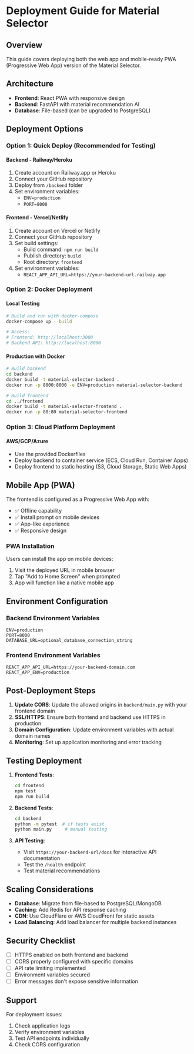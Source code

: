 # Deployment Guide for Material Selector

## Overview
This guide covers deploying both the web app and mobile-ready PWA (Progressive Web App) version of the Material Selector.

## Architecture
- **Frontend**: React PWA with responsive design
- **Backend**: FastAPI with material recommendation AI
- **Database**: File-based (can be upgraded to PostgreSQL)

## Deployment Options

### Option 1: Quick Deploy (Recommended for Testing)

#### Backend - Railway/Heroku
1. Create account on Railway.app or Heroku
2. Connect your GitHub repository
3. Deploy from `/backend` folder
4. Set environment variables:
   - `ENV=production`
   - `PORT=8000`

#### Frontend - Vercel/Netlify
1. Create account on Vercel or Netlify
2. Connect your GitHub repository
3. Set build settings:
   - Build command: `npm run build`
   - Publish directory: `build`
   - Root directory: `frontend`
4. Set environment variables:
   - `REACT_APP_API_URL=https://your-backend-url.railway.app`

### Option 2: Docker Deployment

#### Local Testing
```bash
# Build and run with docker-compose
docker-compose up --build

# Access:
# Frontend: http://localhost:3000
# Backend API: http://localhost:8000
```

#### Production with Docker
```bash
# Build backend
cd backend
docker build -t material-selector-backend .
docker run -p 8000:8000 -e ENV=production material-selector-backend

# Build frontend
cd ../frontend
docker build -t material-selector-frontend .
docker run -p 80:80 material-selector-frontend
```

### Option 3: Cloud Platform Deployment

#### AWS/GCP/Azure
- Use the provided Dockerfiles
- Deploy backend to container service (ECS, Cloud Run, Container Apps)
- Deploy frontend to static hosting (S3, Cloud Storage, Static Web Apps)

## Mobile App (PWA)

The frontend is configured as a Progressive Web App with:
- ✅ Offline capability
- ✅ Install prompt on mobile devices
- ✅ App-like experience
- ✅ Responsive design

### PWA Installation
Users can install the app on mobile devices:
1. Visit the deployed URL in mobile browser
2. Tap "Add to Home Screen" when prompted
3. App will function like a native mobile app

## Environment Configuration

### Backend Environment Variables
```
ENV=production
PORT=8000
DATABASE_URL=optional_database_connection_string
```

### Frontend Environment Variables
```
REACT_APP_API_URL=https://your-backend-domain.com
REACT_APP_ENV=production
```

## Post-Deployment Steps

1. **Update CORS**: Update the allowed origins in `backend/main.py` with your frontend domain
2. **SSL/HTTPS**: Ensure both frontend and backend use HTTPS in production
3. **Domain Configuration**: Update environment variables with actual domain names
4. **Monitoring**: Set up application monitoring and error tracking

## Testing Deployment

1. **Frontend Tests**:
   ```bash
   cd frontend
   npm test
   npm run build
   ```

2. **Backend Tests**:
   ```bash
   cd backend
   python -m pytest  # if tests exist
   python main.py     # manual testing
   ```

3. **API Testing**:
   - Visit `https://your-backend-url/docs` for interactive API documentation
   - Test the `/health` endpoint
   - Test material recommendations

## Scaling Considerations

- **Database**: Migrate from file-based to PostgreSQL/MongoDB
- **Caching**: Add Redis for API response caching
- **CDN**: Use CloudFlare or AWS CloudFront for static assets
- **Load Balancing**: Add load balancer for multiple backend instances

## Security Checklist

- [ ] HTTPS enabled on both frontend and backend
- [ ] CORS properly configured with specific domains
- [ ] API rate limiting implemented
- [ ] Environment variables secured
- [ ] Error messages don't expose sensitive information

## Support

For deployment issues:
1. Check application logs
2. Verify environment variables
3. Test API endpoints individually
4. Check CORS configuration